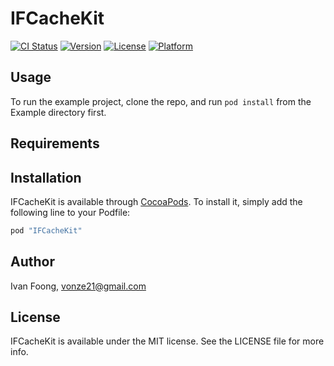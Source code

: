 # IFCacheKit

[![CI Status](https://travis-ci.org/ivanfoong/IFCacheKit-Swift.svg)](https://travis-ci.org/ivanfoong/IFCacheKit-Swift)
[![Version](https://img.shields.io/cocoapods/v/IFCacheKit-Swift.svg?style=flat)](http://cocoapods.org/pods/IFCacheKit-Swift)
[![License](https://img.shields.io/cocoapods/l/IFCacheKit-Swift.svg?style=flat)](http://cocoapods.org/pods/IFCacheKit-Swift)
[![Platform](https://img.shields.io/cocoapods/p/IFCacheKit-Swift.svg?style=flat)](http://cocoapods.org/pods/IFCacheKit-Swift)

## Usage

To run the example project, clone the repo, and run `pod install` from the Example directory first.

## Requirements

## Installation

IFCacheKit is available through [CocoaPods](http://cocoapods.org). To install
it, simply add the following line to your Podfile:

```ruby
pod "IFCacheKit"
```

## Author

Ivan Foong, vonze21@gmail.com

## License

IFCacheKit is available under the MIT license. See the LICENSE file for more info.
